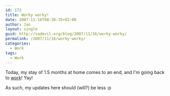 ```yaml
---
id: 172
title: Worky worky!
date: 2007-11-16T08:30:35+02:00
author: Jan
layout: single
guid: http://sadevil.org/blog/2007/11/16/worky-worky/
permalink: /2007/11/16/worky-worky/
categories:
  - Work
tags:
  - Work
---
```

Today, my stay of 1.5 months at home comes to an end, and I'm going back to [work](https://kcore.org/2007/10/30/work-the-neverending-story/)! Yay!

As such, my updates here should (will?) be less :p